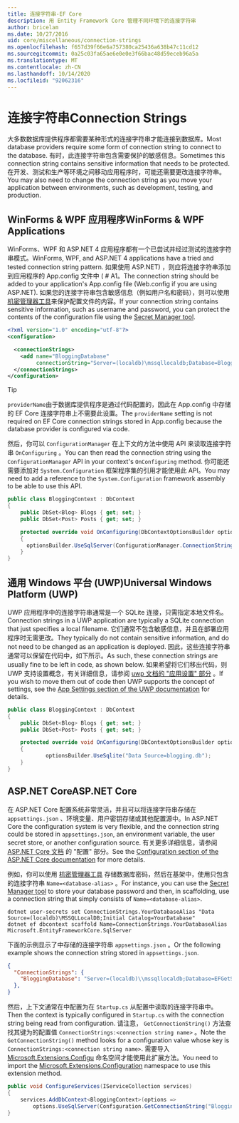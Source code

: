 ```yaml
---
title: 连接字符串-EF Core
description: 用 Entity Framework Core 管理不同环境下的连接字符串
author: bricelam
ms.date: 10/27/2016
uid: core/miscellaneous/connection-strings
ms.openlocfilehash: f657d39f66e6a757380ca25436a638b47c11cd12
ms.sourcegitcommit: 0a25c03fa65ae6e0e0e3f66bac48d59eceb96a5a
ms.translationtype: MT
ms.contentlocale: zh-CN
ms.lasthandoff: 10/14/2020
ms.locfileid: "92062316"
---
```

# <a name="connection-strings"></a><span data-ttu-id="f9b37-103">连接字符串</span><span class="sxs-lookup"><span data-stu-id="f9b37-103">Connection Strings</span></span>

<span data-ttu-id="f9b37-104">大多数数据库提供程序都需要某种形式的连接字符串才能连接到数据库。</span><span class="sxs-lookup"><span data-stu-id="f9b37-104">Most database providers require some form of connection string to connect to the database.</span></span> <span data-ttu-id="f9b37-105">有时，此连接字符串包含需要保护的敏感信息。</span><span class="sxs-lookup"><span data-stu-id="f9b37-105">Sometimes this connection string contains sensitive information that needs to be protected.</span></span> <span data-ttu-id="f9b37-106">在开发、测试和生产等环境之间移动应用程序时，可能还需要更改连接字符串。</span><span class="sxs-lookup"><span data-stu-id="f9b37-106">You may also need to change the connection string as you move your application between environments, such as development, testing, and production.</span></span>

## <a name="winforms--wpf-applications"></a><span data-ttu-id="f9b37-107">WinForms & WPF 应用程序</span><span class="sxs-lookup"><span data-stu-id="f9b37-107">WinForms & WPF Applications</span></span>

<span data-ttu-id="f9b37-108">WinForms、WPF 和 ASP.NET 4 应用程序都有一个已尝试并经过测试的连接字符串模式。</span><span class="sxs-lookup"><span data-stu-id="f9b37-108">WinForms, WPF, and ASP.NET 4 applications have a tried and tested connection string pattern.</span></span> <span data-ttu-id="f9b37-109">如果使用 ASP.NET) ，则应将连接字符串添加到应用程序的 App.config 文件中 ( # A1。</span><span class="sxs-lookup"><span data-stu-id="f9b37-109">The connection string should be added to your application's App.config file (Web.config if you are using ASP.NET).</span></span> <span data-ttu-id="f9b37-110">如果您的连接字符串包含敏感信息（例如用户名和密码），则可以使用 [机密管理器工具](/aspnet/core/security/app-secrets#secret-manager)来保护配置文件的内容。</span><span class="sxs-lookup"><span data-stu-id="f9b37-110">If your connection string contains sensitive information, such as username and password, you can protect the contents of the configuration file using the [Secret Manager tool](/aspnet/core/security/app-secrets#secret-manager).</span></span>

```xml
<?xml version="1.0" encoding="utf-8"?>
<configuration>

  <connectionStrings>
    <add name="BloggingDatabase"
         connectionString="Server=(localdb)\mssqllocaldb;Database=Blogging;Trusted_Connection=True;" />
  </connectionStrings>
</configuration>
```

> [!TIP]
> <span data-ttu-id="f9b37-111">`providerName`由于数据库提供程序是通过代码配置的，因此在 App.config 中存储的 EF Core 连接字符串上不需要此设置。</span><span class="sxs-lookup"><span data-stu-id="f9b37-111">The `providerName` setting is not required on EF Core connection strings stored in App.config because the database provider is configured via code.</span></span>

<span data-ttu-id="f9b37-112">然后，你可以 `ConfigurationManager` 在上下文的方法中使用 API 来读取连接字符串 `OnConfiguring` 。</span><span class="sxs-lookup"><span data-stu-id="f9b37-112">You can then read the connection string using the `ConfigurationManager` API in your context's `OnConfiguring` method.</span></span> <span data-ttu-id="f9b37-113">你可能还需要添加对 `System.Configuration` 框架程序集的引用才能使用此 API。</span><span class="sxs-lookup"><span data-stu-id="f9b37-113">You may need to add a reference to the `System.Configuration` framework assembly to be able to use this API.</span></span>

```csharp
public class BloggingContext : DbContext
{
    public DbSet<Blog> Blogs { get; set; }
    public DbSet<Post> Posts { get; set; }

    protected override void OnConfiguring(DbContextOptionsBuilder optionsBuilder)
    {
      optionsBuilder.UseSqlServer(ConfigurationManager.ConnectionStrings["BloggingDatabase"].ConnectionString);
    }
}
```

## <a name="universal-windows-platform-uwp"></a><span data-ttu-id="f9b37-114">通用 Windows 平台 (UWP)</span><span class="sxs-lookup"><span data-stu-id="f9b37-114">Universal Windows Platform (UWP)</span></span>

<span data-ttu-id="f9b37-115">UWP 应用程序中的连接字符串通常是一个 SQLite 连接，只需指定本地文件名。</span><span class="sxs-lookup"><span data-stu-id="f9b37-115">Connection strings in a UWP application are typically a SQLite connection that just specifies a local filename.</span></span> <span data-ttu-id="f9b37-116">它们通常不包含敏感信息，并且在部署应用程序时无需更改。</span><span class="sxs-lookup"><span data-stu-id="f9b37-116">They typically do not contain sensitive information, and do not need to be changed as an application is deployed.</span></span> <span data-ttu-id="f9b37-117">因此，这些连接字符串通常可以保留在代码中，如下所示。</span><span class="sxs-lookup"><span data-stu-id="f9b37-117">As such, these connection strings are usually fine to be left in code, as shown below.</span></span> <span data-ttu-id="f9b37-118">如果希望将它们移出代码，则 UWP 支持设置概念，有关详细信息，请参阅 [uwp 文档的 "应用设置" 部分](/windows/uwp/app-settings/store-and-retrieve-app-data) 。</span><span class="sxs-lookup"><span data-stu-id="f9b37-118">If you wish to move them out of code then UWP supports the concept of settings, see the [App Settings section of the UWP documentation](/windows/uwp/app-settings/store-and-retrieve-app-data) for details.</span></span>

```csharp
public class BloggingContext : DbContext
{
    public DbSet<Blog> Blogs { get; set; }
    public DbSet<Post> Posts { get; set; }

    protected override void OnConfiguring(DbContextOptionsBuilder optionsBuilder)
    {
            optionsBuilder.UseSqlite("Data Source=blogging.db");
    }
}
```

## <a name="aspnet-core"></a><span data-ttu-id="f9b37-119">ASP.NET Core</span><span class="sxs-lookup"><span data-stu-id="f9b37-119">ASP.NET Core</span></span>

<span data-ttu-id="f9b37-120">在 ASP.NET Core 配置系统非常灵活，并且可以将连接字符串存储在 `appsettings.json` 、环境变量、用户密钥存储或其他配置源中。</span><span class="sxs-lookup"><span data-stu-id="f9b37-120">In ASP.NET Core the configuration system is very flexible, and the connection string could be stored in `appsettings.json`, an environment variable, the user secret store, or another configuration source.</span></span> <span data-ttu-id="f9b37-121">有关更多详细信息，请参阅 [ASP.NET Core 文档](/aspnet/core/fundamentals/configuration) 的 "配置" 部分。</span><span class="sxs-lookup"><span data-stu-id="f9b37-121">See the [Configuration section of the ASP.NET Core documentation](/aspnet/core/fundamentals/configuration) for more details.</span></span>

<span data-ttu-id="f9b37-122">例如，你可以使用 [机密管理器工具](/aspnet/core/security/app-secrets#secret-manager) 存储数据库密码，然后在基架中，使用只包含的连接字符串 `Name=<database-alias>` 。</span><span class="sxs-lookup"><span data-stu-id="f9b37-122">For instance, you can use the [Secret Manager tool](/aspnet/core/security/app-secrets#secret-manager) to store your database password and then, in scaffolding, use a connection string that simply consists of `Name=<database-alias>`.</span></span>

```dotnetcli
dotnet user-secrets set ConnectionStrings.YourDatabaseAlias "Data Source=(localdb)\MSSQLLocalDB;Initial Catalog=YourDatabase"
dotnet ef dbcontext scaffold Name=ConnectionStrings.YourDatabaseAlias Microsoft.EntityFrameworkCore.SqlServer
```

<span data-ttu-id="f9b37-123">下面的示例显示了中存储的连接字符串 `appsettings.json` 。</span><span class="sxs-lookup"><span data-stu-id="f9b37-123">Or the following example shows the connection string stored in `appsettings.json`.</span></span>

```json
{
  "ConnectionStrings": {
    "BloggingDatabase": "Server=(localdb)\\mssqllocaldb;Database=EFGetStarted.ConsoleApp.NewDb;Trusted_Connection=True;"
  },
}
```

<span data-ttu-id="f9b37-124">然后，上下文通常在中配置为在 `Startup.cs` 从配置中读取的连接字符串中。</span><span class="sxs-lookup"><span data-stu-id="f9b37-124">Then the context is typically configured in `Startup.cs` with the connection string being read from configuration.</span></span> <span data-ttu-id="f9b37-125">请注意， `GetConnectionString()` 方法查找其键为的配置值 `ConnectionStrings:<connection string name>` 。</span><span class="sxs-lookup"><span data-stu-id="f9b37-125">Note the `GetConnectionString()` method looks for a configuration value whose key is `ConnectionStrings:<connection string name>`.</span></span> <span data-ttu-id="f9b37-126">需要导入 [Microsoft.Extensions.Configu](/dotnet/api/microsoft.extensions.configuration) 命名空间才能使用此扩展方法。</span><span class="sxs-lookup"><span data-stu-id="f9b37-126">You need to import the [Microsoft.Extensions.Configuration](/dotnet/api/microsoft.extensions.configuration) namespace to use this extension method.</span></span>

```csharp
public void ConfigureServices(IServiceCollection services)
{
    services.AddDbContext<BloggingContext>(options =>
        options.UseSqlServer(Configuration.GetConnectionString("BloggingDatabase")));
}
```
